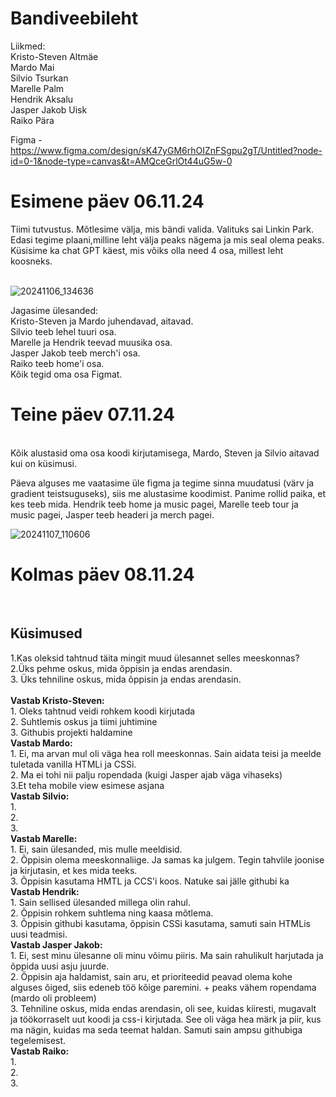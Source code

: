 
# Bandiveebileht

Liikmed: <br>
Kristo-Steven Altmäe <br>
Mardo Mai <br>
Silvio Tsurkan <br>
Marelle Palm <br>
Hendrik Aksalu <br>
Jasper Jakob Uisk <br>
Raiko Pära 

Figma -  https://www.figma.com/design/sK47yGM6rhOIZnFSgpu2gT/Untitled?node-id=0-1&node-type=canvas&t=AMQceGrlOt44uG5w-0

<h1>Esimene päev 06.11.24</h1>
Tiimi tutvustus. Mõtlesime välja, mis bändi valida. Valituks sai Linkin Park. Edasi tegime plaani,milline leht välja peaks nägema ja mis seal olema peaks. Küsisime ka chat GPT käest, mis võiks olla need 4 osa, millest leht koosneks. <br>
 <br>

![20241106_134636](https://github.com/user-attachments/assets/a18e9a94-19a8-4a11-ac9b-47d381ac267e)
 
Jagasime ülesanded: <br>
Kristo-Steven ja Mardo juhendavad, aitavad. <br>
Silvio teeb lehel tuuri osa. <br>
Marelle ja Hendrik teevad muusika osa. <br>
Jasper Jakob teeb merch'i osa. <br>
Raiko teeb home'i osa. <br>
Kõik tegid oma osa Figmat.
<h1>Teine päev 07.11.24</h1> <br>
Kõik alustasid oma osa koodi kirjutamisega, Mardo, Steven ja Silvio aitavad kui on küsimusi.

Päeva alguses me vaatasime üle figma ja tegime sinna muudatusi (värv ja gradient teistsuguseks), siis me alustasime koodimist.
Panime rollid paika, et kes teeb mida. Hendrik teeb home ja music pagei, Marelle teeb tour ja music pagei, Jasper teeb headeri ja merch pagei.

![20241107_110606](https://github.com/user-attachments/assets/564d4176-94f6-4dad-96b7-d5f6a80fc436)


<h1>Kolmas päev 08.11.24</h1> <br>

<h2>Küsimused</h2>
1.Kas oleksid tahtnud täita mingit muud ülesannet selles meeskonnas? <br>
2.Üks pehme oskus, mida õppisin ja endas arendasin. <br>
3. Üks tehniline oskus, mida õppisin ja endas arendasin. <br> <br>
<b>Vastab Kristo-Steven:</b><br>
1. Oleks tahtnud veidi rohkem koodi kirjutada   <br>
2. Suhtlemis oskus ja tiimi juhtimine   <br>
3. Githubis projekti haldamine  <br>
<b>Vastab Mardo: </b><br>
1. Ei, ma arvan mul oli väga hea roll meeskonnas. Sain aidata teisi ja meelde tuletada vanilla HTMLi ja CSSi.<br>
2. Ma ei tohi nii palju ropendada (kuigi Jasper ajab väga vihaseks)<br>
3.Et teha mobile view esimese asjana<br> 
<b>Vastab Silvio:</b> <br>
1. <br>
2. <br>
3. <br>
<b>Vastab Marelle:</b> <br>
1. Ei, sain ülesanded, mis mulle meeldisid. <br>
2. Õppisin olema meeskonnaliige. Ja samas ka julgem. Tegin tahvlile joonise ja kirjutasin, et kes mida teeks. <br>
3. Õppisin kasutama HMTL ja CCS'i koos. Natuke sai jälle githubi ka <br>
<b>Vastab Hendrik:</b> <br>
1. Sain sellised ülesanded millega olin rahul. <br>
2. Õppisin rohkem suhtlema ning kaasa mõtlema. <br>
3. Õppisin githubi kasutama, õppisin CSSi kasutama, samuti sain HTMLis uusi teadmisi. <br>
<b>Vastab Jasper Jakob:</b> <br>
1. Ei, sest minu ülesanne oli minu võimu piiris. Ma sain rahulikult harjutada ja õppida uusi asju juurde. <br>
2. Õppisin aja haldamist, sain aru, et prioriteedid peavad olema kohe alguses õiged, siis edeneb töö kõige paremini. + peaks vähem ropendama (mardo oli probleem) <br>
3. Tehniline oskus, mida endas arendasin, oli see, kuidas kiiresti, mugavalt ja töökorraselt uut koodi ja css-i kirjutada. See oli väga hea märk ja piir, kus ma nägin, kuidas ma seda teemat haldan. Samuti sain ampsu githubiga tegelemisest.  <br>
<b>Vastab Raiko:</b> <br>
1. <br>
2. <br>
3. <br>
